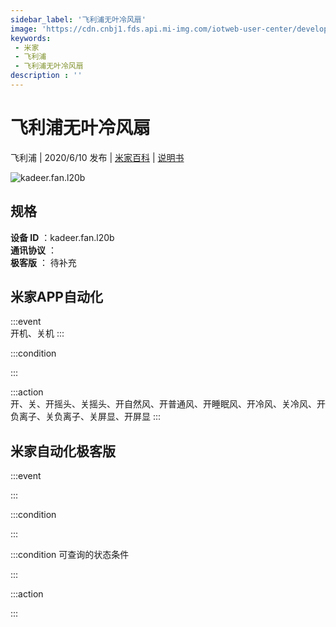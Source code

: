 ```yaml
---
sidebar_label: '飞利浦无叶冷风扇'
image: 'https://cdn.cnbj1.fds.api.mi-img.com/iotweb-user-center/developer_1679047725845MW03sI3c.png?GalaxyAccessKeyId=AKVGLQWBOVIRQ3XLEW&Expires=9223372036854775807&Signature=kjjIE25OMVjXN0lawcRXWwotjIs='
keywords: 
 - 米家
 - 飞利浦
 - 飞利浦无叶冷风扇
description : ''
---
```

# 飞利浦无叶冷风扇

飞利浦 | 2020/6/10 发布 | [米家百科](https://home.mi.com/webapp/content/baike/product/index.html?model=kadeer.fan.l20b) | [说明书](https://home.mi.com/views/introduction.html?model=kadeer.fan.l20b&region=cn)

![kadeer.fan.l20b](https://cdn.cnbj1.fds.api.mi-img.com/iotweb-user-center/developer_1679047725845MW03sI3c.png?GalaxyAccessKeyId=AKVGLQWBOVIRQ3XLEW&Expires=9223372036854775807&Signature=kjjIE25OMVjXN0lawcRXWwotjIs=)

## 规格  
> 
**设备 ID** ：kadeer.fan.l20b  
**通讯协议** ：  
**极客版**  ： 待补充 


## 米家APP自动化  

:::event  
开机、关机
:::

:::condition  

:::

:::action   
开、关、开摇头、关摇头、开自然风、开普通风、开睡眠风、开冷风、关冷风、开负离子、关负离子、关屏显、开屏显
:::

## 米家自动化极客版  

:::event  

:::

:::condition  

:::

:::condition 可查询的状态条件  

:::

:::action  

:::

        
